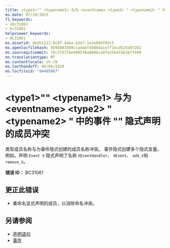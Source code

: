 ```yaml
---
title: <type1>"" <typename1> 与为 <eventname> <type2> " <typename2> " 中的事件 "" 隐式声明的成员冲突
ms.date: 07/20/2015
f1_keywords:
- vbc31061
- bc31061
helpviewer_keywords:
- BC31061
ms.assetid: de5b1121-8c8f-4aba-a3e7-1e3e60df0dc5
ms.openlocfilehash: 5b9d407dd9ccadabf49d0da1e7f1bcd525a072b2
ms.sourcegitcommit: f8c270376ed905f6a8896ce0fe25b4f4b38ff498
ms.translationtype: MT
ms.contentlocale: zh-CN
ms.lasthandoff: 06/04/2020
ms.locfileid: "84405867"
---
```

# <a name="type1-typename1-conflicts-with-a-member-implicitly-declared-for-event-eventname-in-type2-typename2"></a>\<type1>"" \<typename1> 与为 \<eventname> \<type2> " \<typename2> " 中的事件 "" 隐式声明的成员冲突
类型成员名称与为事件隐式创建的成员名称冲突。 事件隐式创建多个隐式变量。 例如，声明 `Event X` 隐式声明了名称 `XEventHandler`、 `XEvent`、 `add_X`和 `remove_X`。  
  
 **错误 ID：** BC31061  
  
## <a name="to-correct-this-error"></a>更正此错误  
  
- 重命名显式声明的成员，以消除命名冲突。  
  
## <a name="see-also"></a>另请参阅

- [声明语句](../programming-guide/language-features/statements.md#declaration-statements)
- [事件](../programming-guide/language-features/events/index.md)
